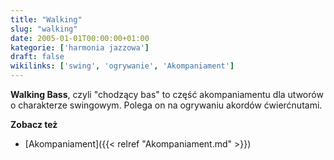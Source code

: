 ```yaml
---
title: "Walking"
slug: "walking"
date: 2005-01-01T00:00:00+01:00
kategorie: ['harmonia jazzowa']
draft: false
wikilinks: ['swing', 'ogrywanie', 'Akompaniament']
---
```

**Walking Bass**, czyli "chodzący bas" to część akompaniamentu dla
utworów o charakterze swingowym<!-- link nie odnosił się do niczego -->. Polega on na
ogrywaniu<!-- link nie odnosił się do niczego --> akordów ćwierćnutami.

**Zobacz też**

  - [Akompaniament]({{< relref "Akompaniament.md" >}})

